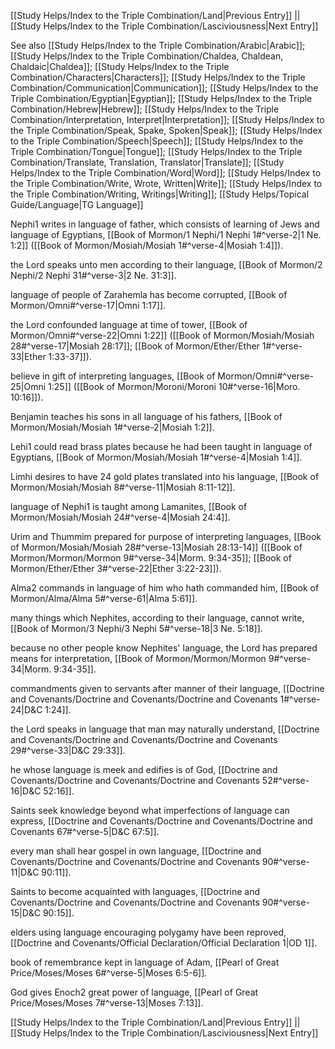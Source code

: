 [[Study Helps/Index to the Triple Combination/Land|Previous Entry]]  ||  [[Study Helps/Index to the Triple Combination/Lasciviousness|Next Entry]]

 See also [[Study Helps/Index to the Triple Combination/Arabic|Arabic]]; [[Study Helps/Index to the Triple Combination/Chaldea, Chaldean, Chaldaic|Chaldea]]; [[Study Helps/Index to the Triple Combination/Characters|Characters]]; [[Study Helps/Index to the Triple Combination/Communication|Communication]]; [[Study Helps/Index to the Triple Combination/Egyptian|Egyptian]]; [[Study Helps/Index to the Triple Combination/Hebrew|Hebrew]]; [[Study Helps/Index to the Triple Combination/Interpretation, Interpret|Interpretation]]; [[Study Helps/Index to the Triple Combination/Speak, Spake, Spoken|Speak]]; [[Study Helps/Index to the Triple Combination/Speech|Speech]]; [[Study Helps/Index to the Triple Combination/Tongue|Tongue]]; [[Study Helps/Index to the Triple Combination/Translate, Translation, Translator|Translate]]; [[Study Helps/Index to the Triple Combination/Word|Word]]; [[Study Helps/Index to the Triple Combination/Write, Wrote, Written|Write]]; [[Study Helps/Index to the Triple Combination/Writing, Writings|Writing]]; [[Study Helps/Topical Guide/Language|TG Language]]

 Nephi1 writes in language of father, which consists of learning of Jews and language of Egyptians, [[Book of Mormon/1 Nephi/1 Nephi 1#^verse-2|1 Ne. 1:2]] ([[Book of Mormon/Mosiah/Mosiah 1#^verse-4|Mosiah 1:4]]).

 the Lord speaks unto men according to their language, [[Book of Mormon/2 Nephi/2 Nephi 31#^verse-3|2 Ne. 31:3]].

 language of people of Zarahemla has become corrupted, [[Book of Mormon/Omni#^verse-17|Omni 1:17]].

 the Lord confounded language at time of tower, [[Book of Mormon/Omni#^verse-22|Omni 1:22]] ([[Book of Mormon/Mosiah/Mosiah 28#^verse-17|Mosiah 28:17]]; [[Book of Mormon/Ether/Ether 1#^verse-33|Ether 1:33-37]]).

 believe in gift of interpreting languages, [[Book of Mormon/Omni#^verse-25|Omni 1:25]] ([[Book of Mormon/Moroni/Moroni 10#^verse-16|Moro. 10:16]]).

 Benjamin teaches his sons in all language of his fathers, [[Book of Mormon/Mosiah/Mosiah 1#^verse-2|Mosiah 1:2]].

 Lehi1 could read brass plates because he had been taught in language of Egyptians, [[Book of Mormon/Mosiah/Mosiah 1#^verse-4|Mosiah 1:4]].

 Limhi desires to have 24 gold plates translated into his language, [[Book of Mormon/Mosiah/Mosiah 8#^verse-11|Mosiah 8:11-12]].

 language of Nephi1 is taught among Lamanites, [[Book of Mormon/Mosiah/Mosiah 24#^verse-4|Mosiah 24:4]].

 Urim and Thummim prepared for purpose of interpreting languages, [[Book of Mormon/Mosiah/Mosiah 28#^verse-13|Mosiah 28:13-14]] ([[Book of Mormon/Mormon/Mormon 9#^verse-34|Morm. 9:34-35]]; [[Book of Mormon/Ether/Ether 3#^verse-22|Ether 3:22-23]]).

 Alma2 commands in language of him who hath commanded him, [[Book of Mormon/Alma/Alma 5#^verse-61|Alma 5:61]].

 many things which Nephites, according to their language, cannot write, [[Book of Mormon/3 Nephi/3 Nephi 5#^verse-18|3 Ne. 5:18]].

 because no other people know Nephites' language, the Lord has prepared means for interpretation, [[Book of Mormon/Mormon/Mormon 9#^verse-34|Morm. 9:34-35]].

 commandments given to servants after manner of their language, [[Doctrine and Covenants/Doctrine and Covenants/Doctrine and Covenants 1#^verse-24|D&C 1:24]].

 the Lord speaks in language that man may naturally understand, [[Doctrine and Covenants/Doctrine and Covenants/Doctrine and Covenants 29#^verse-33|D&C 29:33]].

 he whose language is meek and edifies is of God, [[Doctrine and Covenants/Doctrine and Covenants/Doctrine and Covenants 52#^verse-16|D&C 52:16]].

 Saints seek knowledge beyond what imperfections of language can express, [[Doctrine and Covenants/Doctrine and Covenants/Doctrine and Covenants 67#^verse-5|D&C 67:5]].

 every man shall hear gospel in own language, [[Doctrine and Covenants/Doctrine and Covenants/Doctrine and Covenants 90#^verse-11|D&C 90:11]].

 Saints to become acquainted with languages, [[Doctrine and Covenants/Doctrine and Covenants/Doctrine and Covenants 90#^verse-15|D&C 90:15]].

 elders using language encouraging polygamy have been reproved, [[Doctrine and Covenants/Official Declaration/Official Declaration 1|OD 1]].

 book of remembrance kept in language of Adam, [[Pearl of Great Price/Moses/Moses 6#^verse-5|Moses 6:5-6]].

 God gives Enoch2 great power of language, [[Pearl of Great Price/Moses/Moses 7#^verse-13|Moses 7:13]].

[[Study Helps/Index to the Triple Combination/Land|Previous Entry]]  ||  [[Study Helps/Index to the Triple Combination/Lasciviousness|Next Entry]]